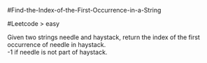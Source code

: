 #Find-the-Index-of-the-First-Occurrence-in-a-String

#Leetcode > easy

Given two strings needle and haystack, return the index of the first occurrence of needle in haystack.  
-1 if needle is not part of haystack.
